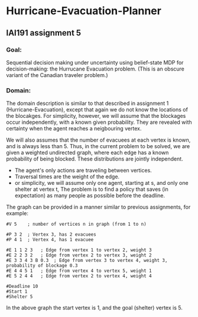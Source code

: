 # Hurricane-Evacuation-Planner
## IAI191 assignment 5
### Goal:
Sequential decision making under uncertainty using belief-state MDP for decision-making: the Hurrucane Evacuation problem. (This is an obscure variant of the Canadian traveler problem.) 

### Domain:
The domain description is similar to that described in assignment 1 (Hurricane-Evacuation), except that again we do not know the locations of the blocakges. For simplicity, however, we will assume that the blockages occur independently, with a known given probability. They are revealed with certainty when the agent reaches a neigbouring vertex.

We will also assumes that the number of evacuees at each vertex is known, and is always less than 5.
Thus, in the current problem to be solved, we are given a weighted undirected graph, where each edge has a known probability of being blocked. These distributions are jointly independent.
- The agent's only actions are traveling between vertices.
- Traversal times are the weight of the edge.
- or simplicity, we will assume only one agent, starting at s, and only one shelter at vertex t, The problem is to find a policy that saves (in expectation) as many people as possible before the deadline.

The graph can be provided in a manner similar to previous assignments, for example:
```
#V 5    ; number of vertices n in graph (from 1 to n)

#P 3 2  ; Vertex 3, has 2 evacuees
#P 4 1  ; Vertex 4, has 1 evacuee

#E 1 1 2 3   ; Edge from vertex 1 to vertex 2, weight 3
#E 2 2 3 2   ; Edge from vertex 2 to vertex 3, weight 2
#E 3 3 4 3 B 0.3  ; Edge from vertex 3 to vertex 4, weight 3, probability of blockage 0.3
#E 4 4 5 1   ; Edge from vertex 4 to vertex 5, weight 1
#E 5 2 4 4   ; Edge from vertex 2 to vertex 4, weight 4

#Deadline 10
#Start 1
#Shelter 5
```
In the above graph the start vertex is 1, and the goal (shelter) vertex is 5. 

